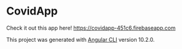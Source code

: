 # CovidApp
Check it out this app here! https://covidapp-451c6.firebaseapp.com

This project was generated with [Angular CLI](https://github.com/angular/angular-cli) version 10.2.0.


